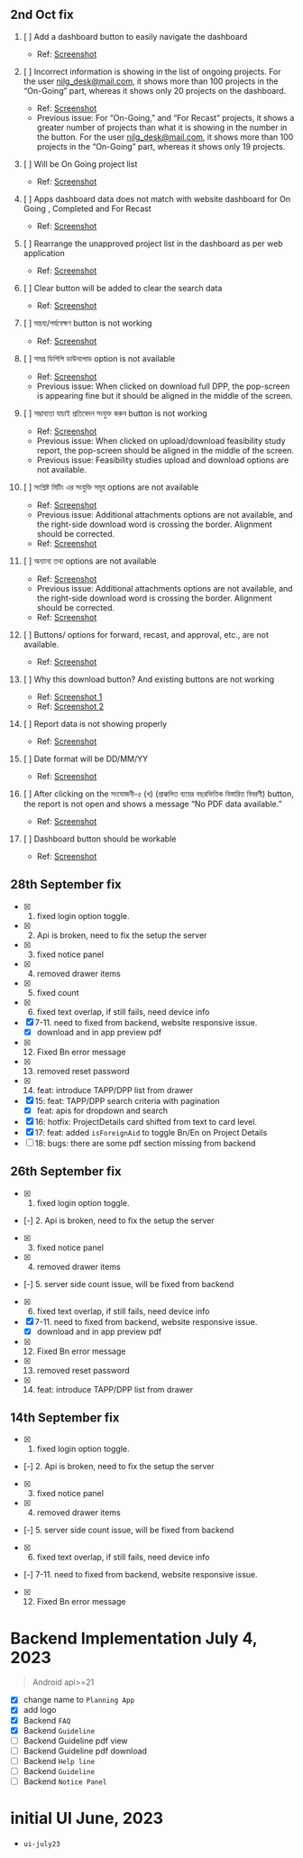 ## 2nd Oct fix

1. [ ] Add a dashboard button to easily navigate the dashboard

   - Ref: [Screenshot](https://prnt.sc/mPpq8wPpYdLs)

2. [ ] Incorrect information is showing in the list of ongoing projects. For the user nilg_desk@mail.com, it shows more than 100 projects in the “On-Going” part, whereas it shows only 20 projects on the dashboard.

   - Ref: [Screenshot](https://prnt.sc/Zv6wyyFjypoN)
   - Previous issue: For “On-Going,” and “For Recast” projects, it shows a greater number of projects than what it is showing in the number in the button. For the user nilg_desk@mail.com, it shows more than 100 projects in the “On-Going” part, whereas it shows only 19 projects.

3. [ ] Will be On Going project list

   - Ref: [Screenshot](https://prnt.sc/gbWt6be_B_CF)

4. [ ] Apps dashboard data does not match with website dashboard for On Going , Completed and For Recast

   - Ref: [Screenshot](https://prnt.sc/b_SwyrE76sXV)

5. [ ] Rearrange the unapproved project list in the dashboard as per web application

   - Ref: [Screenshot](https://prnt.sc/syTRQw-fkpHT)

6. [ ] Clear button will be added to clear the search data

   - Ref: [Screenshot](https://prnt.sc/z2Iw_jwdjRb7)

7. [ ] মন্তব্য/পর্যবেক্ষণ button is not working

   - Ref: [Screenshot](https://prnt.sc/7yHp1r0xaFgL)

8. [ ] সমগ্র ডিপিপি ডাউনলোড option is not available

   - Ref: [Screenshot](https://prnt.sc/KLAY9OADs1EP)
   - Previous issue: When clicked on download full DPP, the pop-screen is appearing fine but it should be aligned in the middle of the screen.

9. [ ] সম্ভাব্যতা যাচাই প্রতিবেদন সংযুক্ত করুন button is not working

   - Ref: [Screenshot](https://prnt.sc/AsZz7ZrcUel9)
   - Previous issue: When clicked on upload/download feasibility study report, the pop-screen should be aligned in the middle of the screen.
   - Previous issue: Feasibility studies upload and download options are not available.

10. [ ] সংশ্লিষ্ট মিটিং এর সংযুক্তি সমূহ options are not available

    - Ref: [Screenshot](https://prnt.sc/zO6528jJqtb9)
    - Previous issue: Additional attachments options are not available, and the right-side download word is crossing the border. Alignment should be corrected.
    - Ref: [Screenshot](https://prnt.sc/UQazgr_Qfacq)

11. [ ] অন্যান্য তথ্য options are not available

    - Ref: [Screenshot](https://prnt.sc/zO6528jJqtb9)
    - Previous issue: Additional attachments options are not available, and the right-side download word is crossing the border. Alignment should be corrected.
    - Ref: [Screenshot](https://prnt.sc/CMVHNy9nyfV-)

12. [ ] Buttons/ options for forward, recast, and approval, etc., are not available.

    - Ref: [Screenshot](https://prnt.sc/zAl3QXQEykdL)

13. [ ] Why this download button? And existing buttons are not working

    - Ref: [Screenshot 1](https://prnt.sc/bJ1T9-nSdQzo)
    - Ref: [Screenshot 2](https://prnt.sc/zpon4mfrPkNe)

14. [ ] Report data is not showing properly

    - Ref: [Screenshot](https://prnt.sc/c_2FWjNLkMd_)

15. [ ] Date format will be DD/MM/YY

    - Ref: [Screenshot](https://prnt.sc/O0rsIsX1fUtp)

16. [ ] After clicking on the সংযোজনী-৫ (খ) (প্রাক্কলিত ব্যয়ের বছরভিত্তিক বিস্তারিত বিবরণী) button, the report is not open and shows a message “No PDF data available.”

    - Ref: [Screenshot](https://prnt.sc/-LufBhuhMyLj)

17. [ ] Dashboard button should be workable
    - Ref: [Screenshot](https://prnt.sc/THyUricyUwNI)

## 28th September fix

- [x] 1. fixed login option toggle.
- [x] 2. Api is broken, need to fix the setup the server
- [x] 3. fixed notice panel
- [x] 4. removed drawer items
- [x] 5. fixed count
- [x] 6. fixed text overlap, if still fails, need device info
- [x] 7-11. need to fixed from backend, website responsive issue.
  - [x] download and in app preview pdf
- [x] 12. Fixed Bn error message
- [x] 13. removed reset password
- [x] 14. feat: introduce TAPP/DPP list from drawer
- [x] 15: feat: TAPP/DPP search criteria with pagination
  - [x] feat: apis for dropdown and search
- [x] 16: hotfix: ProjectDetails card shifted from text to card level.
- [x] 17: feat: added `isForeignAid` to toggle Bn/En on Project Details
- [ ] 18: bugs: there are some pdf section missing from backend

## 26th September fix

- [x] 1. fixed login option toggle.
- [-] 2. Api is broken, need to fix the setup the server
- [x] 3. fixed notice panel
- [x] 4. removed drawer items
- [-] 5. server side count issue, will be fixed from backend
- [x] 6. fixed text overlap, if still fails, need device info
- [x] 7-11. need to fixed from backend, website responsive issue.
  - [x] download and in app preview pdf
- [x] 12. Fixed Bn error message
- [x] 13. removed reset password
- [x] 14. feat: introduce TAPP/DPP list from drawer

## 14th September fix

- [x] 1. fixed login option toggle.
- [-] 2. Api is broken, need to fix the setup the server
- [x] 3. fixed notice panel
- [x] 4. removed drawer items
- [-] 5. server side count issue, will be fixed from backend
- [x] 6. fixed text overlap, if still fails, need device info
- [-] 7-11. need to fixed from backend, website responsive issue.
- [x] 12. Fixed Bn error message

# Backend Implementation July 4, 2023

> Android api>=21

- [x] change name to `Planning App`
- [x] add logo
- [x] Backend `FAQ`
- [x] Backend `Guideline`
- [ ] Backend Guideline pdf view
- [ ] Backend Guideline pdf download
- [ ] Backend `Help line`
- [ ] Backend `Guideline`
- [ ] Backend `Notice Panel`

# initial UI June, 2023

- `ui-july23`
